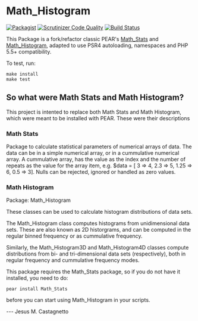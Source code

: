 # Math_Histogram

[![Packagist](https://img.shields.io/packagist/dm/huasofoundries/math_histogram.svg)](https://packagist.org/packages/huasofoundries/math_histogram)
[![Scrutinizer Code Quality](https://scrutinizer-ci.com/g/HuasoFoundries/math_histogram/badges/quality-score.png?b=master)](https://scrutinizer-ci.com/g/HuasoFoundries/math_histogram/?branch=master) [![Build Status](https://scrutinizer-ci.com/g/HuasoFoundries/math_histogram/badges/build.png?b=master)](https://scrutinizer-ci.com/g/HuasoFoundries/math_histogram/build-status/master)



This Package is a fork/refactor classic PEAR's [Math_Stats](http://pear.php.net/package/Math_Stats) and [Math_Histogram](http://pear.php.net/package/Math_Histogram), adapted to use PSR4 autoloading, namespaces and PHP 5.5+ compatibility.

To test, run:

```
make install
make test
```

## So what were Math Stats and Math Histogram?

This project is intented to replace both Math Stats and Math Histogram, which were meant to be installed with PEAR. These were their descriptions

### Math Stats

Package to calculate statistical parameters of numerical arrays
of data. The data can be in a simple numerical array, or in a 
cummulative numerical array. A cummulative array, has the value
as the index and the number of repeats as the value for the
array item, e.g. $data = [ 3 => 4, 2.3 => 5, 1.25 => 6, 0.5 => 3].
Nulls can be rejected, ignored or handled as zero values.


### Math Histogram

Package: Math_Histogram

These classes can be used to calculate histogram distributions
of data sets.

The Math_Histogram class computes histograms from unidimensional
data sets. These are also known as 2D historgrams, and can be
computed in the regular binned frequency or as cummulative frequency.

Similarly, the Math_Histogram3D and Math_Histogram4D classes compute
distributions from bi- and tri-dimensional data sets (respectively),
both in regular frequency and cummulative frequency modes.

This package requires the Math_Stats package, so if you do not have it
installed, you need to do:

	pear install Math_Stats

before you can start using Math_Histogram in your scripts.

--- Jesus M. Castagnetto
